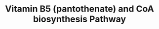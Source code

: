 ---
annotations:
- type: Pathway Ontology
  value: pantothenic acid metabolic pathway
- type: Cell Type Ontology
  value: obsolete plant cell
authors:
- Pjaiswal
- SvetaG
- MaintBot
- Mkutmon
- Khanspers
- Egonw
- L Dupuis
description: Pantothenate is the precursor of coenzyme A (CoA), the acyl carrier in
  scores of reactions. Pantothenate is made in the cytosol from pantoate and β-alanine,
  then converted to CoA in five steps, all probably cytosolic (Webb and Smith, 2011);
  the fifth step may also occur in plastids and peroxisomes. The three-step pathway
  to pantoate is not fully defined, but it is clear that step two, conversion of α-keto-isovalerate
  to ketopantoate, is mitochondrial (Ottenhof et al., 2004). Step one, α-keto-isovalerate
  formation from valine, is thus likely catalyzed by a mitochondrial branched chain
  aminotransferase (Taylor et al., 2004). The enzyme for step three (ketopantoate
  reduction to pantoate) is not known, so it is unclear whether this step is located
  in mitochondria or the cytosol. The details of the pantothenate and CoA biosynthesis
  (especially their compartmentalization) in plants are far from being elucidated.
  This diagram is an attempt to capture the current state of the field
last-edited: 2020-06-25
organisms:
- Zea mays
redirect_from:
- /index.php/Pathway:WP2347
- /instance/WP2347
schema-jsonld:
- '@context': https://schema.org/
  '@id': https://wikipathways.github.io/pathways/WP2347.html
  '@type': Dataset
  creator:
    '@type': Organization
    name: WikiPathways
  description: Pantothenate is the precursor of coenzyme A (CoA), the acyl carrier
    in scores of reactions. Pantothenate is made in the cytosol from pantoate and
    β-alanine, then converted to CoA in five steps, all probably cytosolic (Webb and
    Smith, 2011); the fifth step may also occur in plastids and peroxisomes. The three-step
    pathway to pantoate is not fully defined, but it is clear that step two, conversion
    of α-keto-isovalerate to ketopantoate, is mitochondrial (Ottenhof et al., 2004).
    Step one, α-keto-isovalerate formation from valine, is thus likely catalyzed by
    a mitochondrial branched chain aminotransferase (Taylor et al., 2004). The enzyme
    for step three (ketopantoate reduction to pantoate) is not known, so it is unclear
    whether this step is located in mitochondria or the cytosol. The details of the
    pantothenate and CoA biosynthesis (especially their compartmentalization) in plants
    are far from being elucidated. This diagram is an attempt to capture the current
    state of the field
  keywords:
  - pantoate transporter
  - (R)-4'-phosphopantothenate
  - 5,10-methylene-tetrahydrofolate
  - CO2
  - PPi
  - GRMZM5G808624
  - GRMZM2G060045
  - GRMZM2G008209
  - NADPH
  - CoA transporter
  - 6.3.2.1
  - 3'-dephospho-CoA
  - GSH
  - ATP
  - GRMZM2G010596
  - GRMZM2G127911
  - GRMZM2G071294
  - alpha-ketoisovalerate
  - GRMZM2G071208
  - NADP
  - GRMZM2G055899
  - 6.3.2.5
  - 2.7.7.3
  - GRMZM2G102015
  - CoA/dephospho-CoA transporter
  - (R)-pantothenate transporter
  - GRMZM5G876146
  - cysteine
  - 4.1.1.36
  - 2.7.1.33
  - 1/2 GSSH
  - Beta-Alanine
  - 1.1.1.169
  - (R)-pantothenate
  - pantethine
  - 2.7.1.24
  - ADP
  - (R)-pantoate
  - 2.6.1.42
  - AC192244.3_FGP007
  - GRMZM2G407396
  - valine
  - pantethine transporter
  - AMP
  - alpha-ketoglutarate
  - 4'-phosphopantetheine
  - GRMZM2G104504
  - GRMZM2G002173
  - long chain acyl-coA esters
  - L-glutamate
  - long chain acyl-coA ester carrier (PXA1)
  - GRMZM2G043819
  - pantetheine
  - 2.1.2.11
  - ketopantoate
  - (R0-4'-phosphopantothenynoyl-L-cysteine
  - CoA
  - tetrahydrofolate (THF)
  license: CC0
  name: Vitamin B5 (pantothenate) and CoA biosynthesis Pathway
seo: CreativeWork
title: Vitamin B5 (pantothenate) and CoA biosynthesis Pathway
wpid: WP2347
---